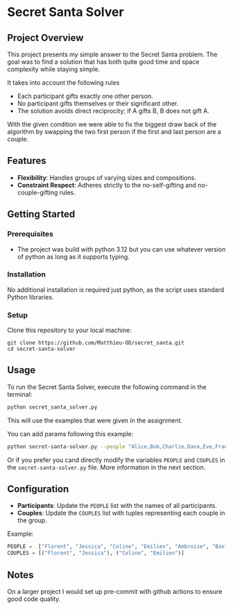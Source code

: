 # Secret Santa Solver

## Project Overview

This project presents my simple answer to the Secret Santa problem. The goal was to find a solution that has both quite good time and space complexity while staying simple.

It takes into account the following rules
- Each participant gifts exactly one other person.
- No participant gifts themselves or their significant other.
- The solution avoids direct reciprocity; if A gifts B, B does not gift A.

With the given condition we were able to fix the biggest draw back of the algorithm by swapping the two first person if the first and last person are a couple.

## Features
- **Flexibility**: Handles groups of varying sizes and compositions.
- **Constraint Respect**: Adheres strictly to the no-self-gifting and no-couple-gifting rules.

## Getting Started

### Prerequisites
- The project was build with python 3.12 but you can use whatever version of python as long as it supports typing.

### Installation
No additional installation is required just python, as the script uses standard Python libraries.

### Setup
Clone this repository to your local machine:

```
git clone https://github.com/Matthieu-OD/secret_santa.git
cd secret-santa-solver
```

## Usage
To run the Secret Santa Solver, execute the following command in the terminal:

```sh
python secret_santa_solver.py
```

This will use the examples that were given in the assignment.

You can add params following this example:
```sh
python secret-santa-solver.py --people "Alice,Bob,Charlie,Dana,Eve,Frank,George,Hannah" --couples "Alice,Bob;Charlie,Dana;Eve,Frank;George,Hannah"
```

Or if you prefer you cand directly modify the variables `PEOPLE` and `COUPLES` in the `secret-santa-solver.py` file. More information in the next section.

## Configuration
- **Participants**: Update the `PEOPLE` list with the names of all participants.
- **Couples**: Update the `COUPLES` list with tuples representing each couple in the group.

Example:
```python
PEOPLE =  ["Florent", "Jessica", "Coline", "Emilien", "Ambroise", "Bastien"]
COUPLES = [("Florent", "Jessica"), ("Coline", "Emilien")]
```

## Notes

On a larger project I would set up pre-commit with github actions to ensure good code quality.
